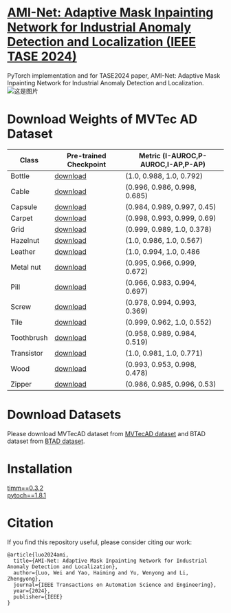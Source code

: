 # [AMI-Net: Adaptive Mask Inpainting Network for Industrial Anomaly Detection and Localization (IEEE TASE 2024)](https://ieeexplore.ieee.org/document/10445116)
PyTorch implementation and for TASE2024 paper, AMI-Net: Adaptive Mask Inpainting Network for Industrial Anomaly Detection and Localization.  
![这是图片](AMI-Net-framework.png)  
# Download Weights of MVTec AD Dataset
| Class      | Pre-trained Checkpoint |  Metric (I-AUROC,P-AUROC,I-AP,P-AP)    |
|------------|-------------------------|--------|
| Bottle   | [download](https://drive.google.com/drive/folders/1hReDmbzSDeKSjUgKVfNvwS7eiLuZvqlO?dmr=1&ec=wgc-drive-hero-goto) | (1.0, 0.988, 1.0, 0.792) |
| Cable   | [download](https://drive.google.com/drive/folders/1BzQ6dJQoGGnh672Z_1nULDXDfu4MjnlR?usp=drive_link) | (0.996, 0.986, 0.998, 0.685) |
| Capsule   | [download](https://drive.google.com/drive/folders/19E5Sb6v4L_rCL-8wprVJcPSPj_-u3D6g?usp=drive_link) | (0.984, 0.989, 0.997, 0.45) |
| Carpet   | [download](https://drive.google.com/drive/folders/1H4WLy7Qx_8-wcUmPDTJoBiC-fzBHee4w?usp=drive_link) | (0.998, 0.993, 0.999, 0.69) |
| Grid   | [download](https://drive.google.com/drive/folders/1iAK-jcxTzMXxJGcJkubbwCQ4I8L6rsTR?usp=drive_link) | (0.999, 0.989, 1.0, 0.378) |
| Hazelnut   | [download](https://drive.google.com/drive/folders/1bEhR-gY2oiTxOQo8MyeSGns1w2ndTup3?usp=drive_link) | (1.0, 0.986, 1.0, 0.567) |
| Leather   | [download](https://drive.google.com/drive/folders/1-IGH5UUCn-6bc32PxWoHeuS7RKitr-rU?usp=drive_link) | (1.0, 0.994, 1.0, 0.486 |
| Metal nut   | [download](https://drive.google.com/drive/folders/1s0_HUadzmuoBp7yaWBqO1-PsdzAZLBTU?usp=drive_link) | (0.995, 0.966, 0.999, 0.672) |
| Pill   | [download](https://drive.google.com/drive/folders/1dx-4gPxuECs0HnxGao3StrtB4-Pt1IHy?usp=drive_link) | (0.966, 0.983, 0.994, 0.697) |
| Screw  | [download](https://drive.google.com/drive/folders/1K0H-j05GfjVkMa5R_ku5JL6cD64D3ooi?usp=drive_link) | (0.978, 0.994, 0.993, 0.369) |
| Tile   | [download](https://drive.google.com/drive/folders/1reUhmNr4vfjS5k8cm7K6VeWIMfLhtVeU?usp=drive_link) | (0.999, 0.962, 1.0, 0.552) |
| Toothbrush   | [download](https://drive.google.com/drive/folders/1f78b5FJ82eWNcvQ23KQUta_9lU_pWTCO?usp=drive_link) | (0.958, 0.989, 0.984, 0.519) |
| Transistor   | [download](https://drive.google.com/drive/folders/1EUNUqkKZVS8aJL9oQ2Xg-5aB7zuQ888n?usp=drive_link) | (1.0, 0.981, 1.0, 0.771) |
| Wood   | [download](https://drive.google.com/drive/folders/1DC1p-hPNa7ChKBCXoaG514bq9i7jcS8i?usp=drive_link) | (0.993, 0.953, 0.998, 0.478) |
| Zipper   | [download](https://drive.google.com/drive/folders/1DSiBCdZ-7vfIydQvu86D5nf6Z8l0Ft0K?usp=drive_link) | (0.986, 0.985, 0.996, 0.53) |


# Download Datasets
Please download MVTecAD dataset from [MVTecAD dataset](https://www.mvtec.com/de/unternehmen/forschung/datasets/mvtec-ad/) and BTAD dataset from [BTAD dataset](https://www.beantech.it/).
# Installation
[timm==0.3.2](https://github.com/huggingface/pytorch-image-models)     
[pytoch==1.8.1](https://pytorch.org/)
# Citation
If you find this repository useful, please consider citing our work:  
```
@article{luo2024ami,    
  title={AMI-Net: Adaptive Mask Inpainting Network for Industrial Anomaly Detection and Localization},  
  author={Luo, Wei and Yao, Haiming and Yu, Wenyong and Li, Zhengyong},  
  journal={IEEE Transactions on Automation Science and Engineering},  
  year={2024},  
  publisher={IEEE}  
}
```
